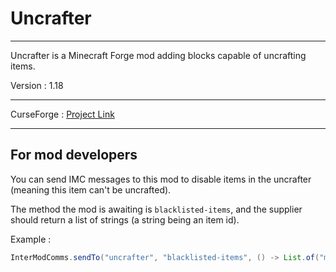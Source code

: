 # Uncrafter

---

Uncrafter is a Minecraft Forge mod adding blocks capable of uncrafting items.

Version : 1.18

---

CurseForge : [Project Link](https://www.curseforge.com/minecraft/mc-mods/uncrafter)

---

## For mod developers

You can send IMC messages to this mod to disable items in the uncrafter (meaning this item can't be uncrafted).  

The method the mod is awaiting is `blacklisted-items`, and the supplier should return a list of strings (a string being an item id).

Example :
```java
InterModComms.sendTo("uncrafter", "blacklisted-items", () -> List.of("modid:item"));
```
